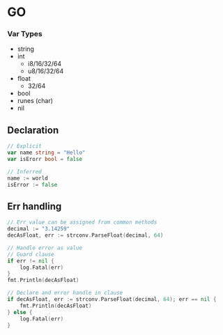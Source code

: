 # GO

### Var Types
- string
- int
  - i8/16/32/64
  - u8/16/32/64
- float
  - 32/64
- bool
- runes (char)
- nil

## Declaration
```Go
// Explicit
var name string = "Hello"
var isErorr bool = false

// Inferred
name := world
isError := false
```

## Err handling
```Go
// Err value can be assigned from common methods
decimal := "3.14259"
decAsFloat, err := strconv.ParseFloat(decimal, 64)

// Handle error as value
// Guard clause
if err != nil {
	log.Fatal(err)
}
fmt.Println(decAsFloat)

// Declare and error handle in clause
if decAsFloat, err := strconv.ParseFloat(decimal, 64); err == nil {
    fmt.Println(decAsFloat)
} else {
    log.Fatal(err)
}
```